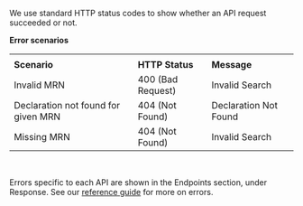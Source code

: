 We use standard HTTP status codes to show whether an API request succeeded or not.

**Error scenarios**

<table>
  <tr><td></td><td></td><td></td></tr>
  <tr>
    <td><strong>Scenario</strong></td>
    <td><strong>HTTP Status</strong></td>
    <td><strong>Message</strong></td>
  </tr>
  <tr>
    <td>Invalid MRN</td>
    <td>400 (Bad Request)</td>
    <td>Invalid Search</td>
  </tr>
  <tr>
    <td>Declaration not found for given MRN</td>
    <td>404 (Not Found)</td>
    <td>Declaration Not Found</td>
  </tr>
  <tr>
    <td>Missing MRN</td>
    <td>404 (Not Found)</td>
    <td>Invalid Search</td>
  </tr>
</table>
<br>

Errors specific to each API are shown in the Endpoints section, under Response. 
See our [reference guide](/api-documentation/docs/reference-guide#errors) for more on errors.

